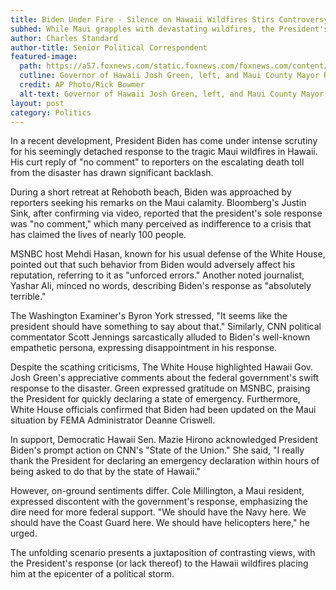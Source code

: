 ```yaml
---
title: Biden Under Fire - Silence on Hawaii Wildfires Stirs Controversy
subhed: While Maui grapples with devastating wildfires, the President's 'no comment' elicits sharp criticisms from various quarters.
author: Charles Standard
author-title: Senior Political Correspondent
featured-image: 
  path: https://a57.foxnews.com/static.foxnews.com/foxnews.com/content/uploads/2023/08/640/320/green-maui-3.jpg?ve=1&tl=1
  cutline: Governor of Hawaii Josh Green, left, and Maui County Mayor Richard Bissen, Jr., speak during a tour of wildfire damage
  credit: AP Photo/Rick Bowmer
  alt-text: Governor of Hawaii Josh Green, left, and Maui County Mayor Richard Bissen, Jr., speak during a tour of wildfire damage
layout: post
category: Politics
---
```


In a recent development, President Biden has come under intense scrutiny for his seemingly detached response to the tragic Maui wildfires in Hawaii. His curt reply of "no comment" to reporters on the escalating death toll from the disaster has drawn significant backlash.

During a short retreat at Rehoboth beach, Biden was approached by reporters seeking his remarks on the Maui calamity. Bloomberg's Justin Sink, after confirming via video, reported that the president's sole response was "no comment," which many perceived as indifference to a crisis that has claimed the lives of nearly 100 people.

MSNBC host Mehdi Hasan, known for his usual defense of the White House, pointed out that such behavior from Biden would adversely affect his reputation, referring to it as "unforced errors." Another noted journalist, Yashar Ali, minced no words, describing Biden's response as "absolutely terrible."

The Washington Examiner's Byron York stressed, "It seems like the president should have something to say about that." Similarly, CNN political commentator Scott Jennings sarcastically alluded to Biden's well-known empathetic persona, expressing disappointment in his response.

Despite the scathing criticisms, The White House highlighted Hawaii Gov. Josh Green's appreciative comments about the federal government's swift response to the disaster. Green expressed gratitude on MSNBC, praising the President for quickly declaring a state of emergency. Furthermore, White House officials confirmed that Biden had been updated on the Maui situation by FEMA Administrator Deanne Criswell.

In support, Democratic Hawaii Sen. Mazie Hirono acknowledged President Biden's prompt action on CNN's "State of the Union." She said, "I really thank the President for declaring an emergency declaration within hours of being asked to do that by the state of Hawaii."

However, on-ground sentiments differ. Cole Millington, a Maui resident, expressed discontent with the government's response, emphasizing the dire need for more federal support. "We should have the Navy here. We should have the Coast Guard here. We should have helicopters here," he urged.

The unfolding scenario presents a juxtaposition of contrasting views, with the President's response (or lack thereof) to the Hawaii wildfires placing him at the epicenter of a political storm.

